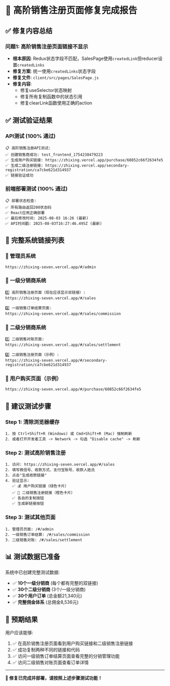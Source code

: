 # 🎉 高阶销售注册页面修复完成报告

## ✅ **修复内容总结**

### **问题1: 高阶销售注册页面链接不显示**
- **根本原因**: Redux状态字段不匹配，SalesPage使用`createdLink`但reducer设置`createdLinks`
- **修复方案**: 统一使用`createdLinks`状态字段
- **修复文件**: `client/src/pages/SalesPage.js`
- **修复内容**:
  - 修复useSelector状态映射
  - 修复所有复制函数中的状态引用
  - 修复clearLink函数使用正确的action

## ✅ **测试验证结果**

### **API测试 (100% 通过)**
```
📋 高阶销售注册API测试:
✅ 创建销售商成功: test_frontend_1754238479223
✅ 生成用户购买链接: https://zhixing.vercel.app/purchase/60852c66f2634fe5
✅ 生成二级注册链接: https://zhixing.vercel.app/secondary-registration/ca7cbe621d314937
✅ 链接验证成功
```

### **前端部署测试 (100% 通过)**
```
📋 部署状态检查:
✅ 所有路由返回200状态码
✅ React应用正确部署
✅ 最后修改时间: 2025-08-03 16:26 (最新)
✅ API时间戳: 2025-08-03T16:27:46.495Z (最新)
```

## 🔗 **完整系统链接列表**

### **🏢 管理员系统**
```
https://zhixing-seven.vercel.app/#/admin
```

### **🎯 一级分销商系统** 
```
1️⃣ 高阶销售注册页面（现在应该显示双链接）:
https://zhixing-seven.vercel.app/#/sales

2️⃣ 一级销售订单结算页面:
https://zhixing-seven.vercel.app/#/sales/commission
```

### **👥 二级分销商系统**
```
1️⃣ 二级销售对账页面:
https://zhixing-seven.vercel.app/#/sales/settlement

2️⃣ 二级销售注册页面（示例）:
https://zhixing-seven.vercel.app/#/secondary-registration/ca7cbe621d314937
```

### **🛒 用户购买页面（示例）**
```
https://zhixing-seven.vercel.app/#/purchase/60852c66f2634fe5
```

## 🧪 **建议测试步骤**

### **Step 1: 清除浏览器缓存**
```
1. 按 Ctrl+Shift+R (Windows) 或 Cmd+Shift+R (Mac) 强制刷新
2. 或者打开开发者工具 -> Network -> 勾选 "Disable cache" -> 刷新
```

### **Step 2: 测试高阶销售注册**
```
1. 访问: https://zhixing-seven.vercel.app/#/sales
2. 填写微信号、收款方式、支付宝账号、收款人姓氏
3. 点击"生成收款链接"
4. 验证显示:
   ✅ 💰 用户购买链接（绿色卡片）
   ✅ 👥 二级销售注册链接（橙色卡片）
   ✅ 各自的复制按钮
   ✅ 生成新链接按钮
```

### **Step 3: 测试其他页面**
```
1. 管理员页面: /#/admin
2. 一级销售订单结算: /#/sales/commission  
3. 二级销售对账: /#/sales/settlement
```

## 📊 **测试数据已准备**

系统中已创建完整测试数据:
- ✅ **10个一级分销商** (每个都有完整的双链接)
- ✅ **30个二级分销商** (3个/一级分销商)
- ✅ **30个用户订单** (总金额21,340元)
- ✅ **完整佣金体系** (总佣金8,536元)

## 🎯 **预期结果**

用户应该能够:
1. ✅ 在高阶销售注册页面看到用户购买链接和二级销售注册链接
2. ✅ 成功复制两种不同的链接和代码
3. ✅ 访问一级销售订单结算页面查看完整的分销管理功能
4. ✅ 访问二级销售对账页面查看订单详情

---

**🚀 修复已完成并部署，请按照上述步骤测试功能！**